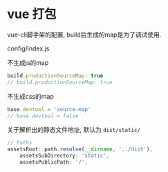 <!--
Created: Mon Aug 26 2019 15:19:45 GMT+0800 (China Standard Time)
Modified: Mon Aug 26 2019 15:19:45 GMT+0800 (China Standard Time)
-->
# vue 打包

vue-cli脚手架的配置, build后生成的map是为了调试使用. 

config/index.js

不生成js的map

``` js
build.productionSourceMap: true
// build.productionSourceMap: true
```

不生成css的map

``` js
base.devtool = 'source-map'
// base.devtool = false
```

关于解析出的静态文件地址, 默认为 `dist/static/` 

``` js
// Paths
assetsRoot: path.resolve(__dirname, '../dist'),
    assetsSubDirectory: 'static',
    assetsPublicPath: '/',
```

